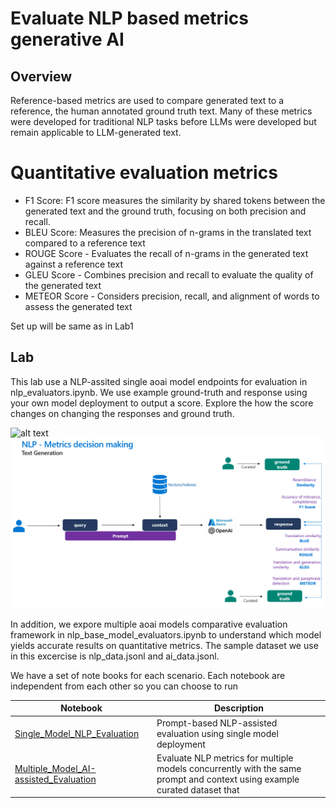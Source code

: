 # Evaluate NLP based metrics generative AI
## Overview
Reference-based metrics are used to compare generated text to a reference, the human annotated ground truth text. Many of these metrics were developed for traditional NLP tasks before LLMs were developed but remain applicable to LLM-generated text.

# Quantitative evaluation metrics
- F1 Score: F1 score measures the similarity by shared tokens between the generated text and the ground truth, focusing on both precision and recall.
- BLEU Score: Measures the precision of n-grams in the translated text compared to a reference text
- ROUGE Score - Evaluates the recall of n-grams in the generated text against a reference text
- GLEU Score - Combines precision and recall to evaluate the quality of the generated text
- METEOR Score - Considers precision, recall, and alignment of words to assess the generated text

Set up will be same as in Lab1


## Lab
This lab use a NLP-assited single aoai model endpoints for evaluation in nlp_evaluators.ipynb. We use example ground-truth and response using your own model deployment to output a score. Explore the how the score changes on changing the responses and ground truth.

![alt text](image.png)
![Model evaluation using NLP-assisted metrics using LLM as a Judge](media/NLP_metrics.png)

In addition, we expore multiple aoai models comparative evaluation framework in nlp_base_model_evaluators.ipynb to understand which model yields accurate results on quantitative metrics. The sample dataset we use in this excercise is nlp_data.jsonl and ai_data.jsonl.

We have a set of note books for each scenario. Each notebook are independent from each other so you can choose to run 

| Notebook                                        | Description                                               |
|-------------------------------------------------|-----------------------------------------------------------|
|[Single_Model_NLP_Evaluation](Lab2_nlp_evaluation/nlp_evaluators.ipynb)     | Prompt-based NLP-assisted evaluation using single model deployment|
|[Multiple_Model_AI-assisted_Evaluation](evaluate_base_model_endpoint.ipynb) | Evaluate NLP metrics for multiple models concurrently with the same prompt and context using example curated dataset that |
